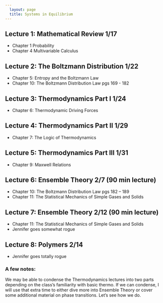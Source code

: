 ```yaml
---
  layout: page
  title: Systems in Equilibrium
---
```


## Lecture 1: Mathematical Review 1/17
-  Chapter 1 Probability
-  Chapter 4 Multivariable Calculus

## Lecture 2: The Boltzmann Distribution 1/22
- Chapter 5: Entropy and the Boltzmann Law
- Chapter 10: The Boltzmann Distribution Law pgs 169 - 182

## Lecture 3: Thermodynamics Part I 1/24
- Chapter 6: Thermodynamic Driving Forces

## Lecture 4: Thermodynamics Part II 1/29
- Chapter 7: The Logic of Thermodynamics

## Lecture 5: Thermodynamics Part III 1/31
- Chapter 9: Maxwell Relations

## Lecture 6: Ensemble Theory 2/7 (90 min lecture)
- Chapter 10: The Boltzmann Distribution Law pgs 182 – 189
- Chapter 11: The Statistical Mechanics of Simple Gases and Solids

## Lecture 7: Ensemble Theory 2/12 (90 min lecture)
- Chapter 11: The Statistical Mechanics of Simple Gases and Solids
- Jennifer goes somewhat rogue

## Lecture 8: Polymers 2/14
- Jennifer goes totally rogue

### A few notes:
We may be able to condense the Thermodynamics lectures into two parts depending on the class’s familiarity with basic thermo. If we can condense, I will use that extra time to either dive more into Ensemble Theory or cover some additional material on phase transitions. Let’s see how we do.
